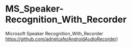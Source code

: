 # MS_Speaker-Recognition_With_Recorder
Microsoft Speaker Recognition_With_Recorder https://github.com/adrielcafe/AndroidAudioRecorder)
